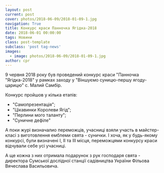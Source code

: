 ```yaml
---
layout: post
current: post
cover: photos/2018-06-09/2018-01-09-1.jpg
navigation: True
title: Kонкурс краси Панночка Ягідка-2018
date: 2018-06-01 00:00:00
tags: Новини
class: post-template
subclass: 'post tag-news'
images:
  - image: photos/2018-06-09/2018-01-09-1.jpg
author: cpr
---
```


9 червня 2018 року був проведений конкурс краси "Панночка "Ягідка-2018" у рамках заходу у "Віншуємо суницю-першу ягоду-царицю" с. Малий Самбір.

Конкурс пройшов у кілька етапів:

 - "Самопрезентація";
 - "Цікавинки Королеви Ягід";
 - "Перлини мого таланту";
 - "Суничне дефіле"

А поки журі визначалио переможців, учасниці взяли участь в майстер-класі з виготовлення емблеми свята - сунички. І хоча, як у будь-якому конкурсі, були визначені І, ІІ та ІІІ місця, переможцями конкурсу краси відчували себе усі учасниці.

А ще кожна з них отримала подарунок з рук господаря свята - директора Сумської дослідної станції садівництва України Фільова Вячеслава Васильовича.

